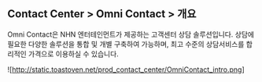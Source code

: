 ## Contact Center > Omni Contact > 개요
Omni Contact은 NHN 엔터테인먼트가 제공하는 고객센터 상담 솔루션입니다. 
상담에 필요한 다양한 솔루션을 통합 및 개별 구축하여 가능하며, 최고 수준의 상담서비스를 합리적인 가격으로 이용하실 수 있습니다.

![http://static.toastoven.net/prod_contact_center/OmniContact_intro.png]
